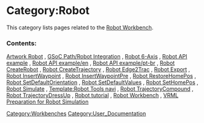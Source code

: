 # Category:Robot
This category lists pages related to the [Robot Workbench](Robot_Workbench.md).

### Contents:

[Artwork Robot](Artwork_Robot.md) , [GSoC Path/Robot Integration](GSoC_Path/Robot_Integration.md) , [Robot 6-Axis](Robot_6-Axis.md) , [Robot API example](Robot_API_example.md) , [Robot API example/en](Robot_API_example/en.md) , [Robot API example/pt-br](Robot_API_example/pt-br.md) , [Robot CreateRobot](Robot_CreateRobot.md) , [Robot CreateTrajectory](Robot_CreateTrajectory.md) , [Robot Edge2Trac](Robot_Edge2Trac.md) , [Robot Export](Robot_Export.md) , [Robot InsertWaypoint](Robot_InsertWaypoint.md) , [Robot InsertWaypointPre](Robot_InsertWaypointPre.md) , [Robot RestoreHomePos](Robot_RestoreHomePos.md) , [Robot SetDefaultOrientation](Robot_SetDefaultOrientation.md) , [Robot SetDefaultValues](Robot_SetDefaultValues.md) , [Robot SetHomePos](Robot_SetHomePos.md) , [Robot Simulate](Robot_Simulate.md) , [Template:Robot Tools navi](Template:Robot_Tools_navi.md) , [Robot TrajectoryCompound](Robot_TrajectoryCompound.md) , [Robot TrajectoryDressUp](Robot_TrajectoryDressUp.md) , [Robot tutorial](Robot_tutorial.md) , [Robot Workbench](Robot_Workbench.md) , [VRML Preparation for Robot Simulation](VRML_Preparation_for_Robot_Simulation.md)

[Category:Workbenches](Category:Workbenches.md) [Category:User\_Documentation](Category:User_Documentation.md)
